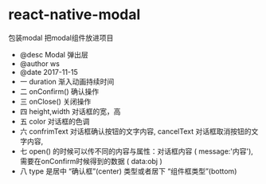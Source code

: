 # react-native-modal
包装modal
把modal组件放进项目
 * @desc Modal 弹出层
 * @author ws
 * @date 2017-11-15
 * 一 duration 渐入动画持续时间
 * 二 onConfirm() 确认操作
 * 三 onClose() 关闭操作
 * 四 height,width 对话框的宽，高
 * 五 color 对话框的色调
 * 六 confrimText 对话框确认按钮的文字内容, cancelText 对话框取消按钮的文字内容,
 * 七 open() 的时候可以传不同的内容与属性：对话框内容 ( message:'内容'), 需要在onConfirm时候得到的数据 ( data:obj )
 * 八 type 是居中 “确认框”(center) 类型或者居下 “组件框类型”(bottom)
